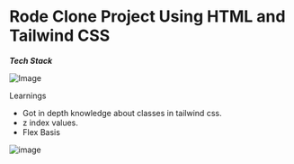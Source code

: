 # Rode Clone Project Using HTML and Tailwind CSS



***Tech Stack***

![Image](https://img.shields.io/badge/HTML-TAILWINDCSS-blue)

Learnings

- Got in depth knowledge about classes in tailwind css.
- z index values.
- Flex Basis


![image](https://img.shields.io/badge/Time%20Taken-7%20hours-yellowgreen)

